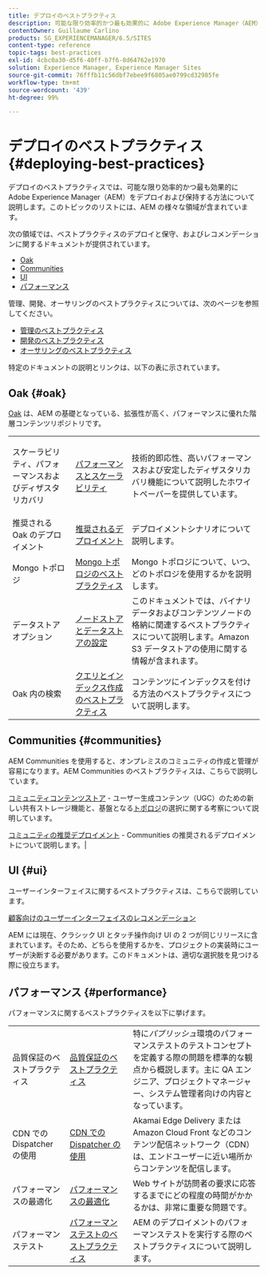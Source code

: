 ```yaml
---
title: デプロイのベストプラクティス
description: 可能な限り効率的かつ最も効果的に Adobe Experience Manager（AEM）をデプロイおよび保持する方法について説明します。
contentOwner: Guillaume Carlino
products: SG_EXPERIENCEMANAGER/6.5/SITES
content-type: reference
topic-tags: best-practices
exl-id: 4cbc0a30-d5f6-40ff-b7f6-8d64762e1970
solution: Experience Manager, Experience Manager Sites
source-git-commit: 76fffb11c56dbf7ebee9f6805ae0799cd32985fe
workflow-type: tm+mt
source-wordcount: '439'
ht-degree: 99%

---
```


# デプロイのベストプラクティス{#deploying-best-practices}

デプロイのベストプラクティスでは、可能な限り効率的かつ最も効果的に Adobe Experience Manager（AEM）をデプロイおよび保持する方法について説明します。このトピックのリストには、AEM の様々な領域が含まれています。

次の領域では、ベストプラクティスのデプロイと保守、およびレコメンデーションに関するドキュメントが提供されています。

* [Oak](#oak)
* [Communities](#communities)
* [UI](#ui)
* [パフォーマンス](#performance)

管理、開発、オーサリングのベストプラクティスについては、次のページを参照してください。

* [管理のベストプラクティス](/help/sites-administering/administer-best-practices.md)
* [開発のベストプラクティス](/help/sites-developing/best-practices.md)
* [オーサリングのベストプラクティス](/help/sites-authoring/best-practices.md)

特定のドキュメントの説明とリンクは、以下の表に示されています。

## Oak {#oak}

[Oak](/help/sites-deploying/platform.md) は、AEM の基礎となっている、拡張性が高く、パフォーマンスに優れた階層コンテンツリポジトリです。

<table>
 <tbody>
  <tr>
   <td><p>スケーラビリティ、パフォーマンスおよびディザスタリカバリ</p> </td>
   <td><a href="/help/sites-deploying/performance.md">パフォーマンスとスケーラビリティ</a></td>
   <td>技術的即応性、高いパフォーマンスおよび安定したディザスタリカバリ機能について説明したホワイトペーパーを提供しています。</td>
  </tr>
  <tr>
   <td>推奨される Oak のデプロイメント</td>
   <td><a href="/help/sites-deploying/recommended-deploys.md">推奨されるデプロイメント</a></td>
   <td>デプロイメントシナリオについて説明します。</td>
  </tr>
  <tr>
   <td>Mongo トポロジ</td>
   <td><a href="/help/sites-deploying/recommended-deploys.md">Mongo トポロジのベストプラクティス</a></td>
   <td>Mongo トポロジについて、いつ、どのトポロジを使用するかを説明します。</td>
  </tr>
  <tr>
   <td>データストアオプション</td>
   <td><a href="/help/sites-deploying/data-store-config.md">ノードストアとデータストアの設定</a></td>
   <td>このドキュメントでは、バイナリデータおよびコンテンツノードの格納に関連するベストプラクティスについて説明します。Amazon S3 データストアの使用に関する情報が含まれます。</td>
  </tr>
  <tr>
   <td>Oak 内の検索</td>
   <td><a href="/help/sites-deploying/best-practices-for-queries-and-indexing.md">クエリとインデックス作成のベストプラクティス</a><br /> </td>
   <td>コンテンツにインデックスを付ける方法のベストプラクティスについて説明します。</td>
  </tr>
 </tbody>
</table>

## Communities {#communities}

AEM Communities を使用すると、オンプレミスのコミュニティの作成と管理が容易になります。AEM Communities のベストプラクティスは、こちらで説明しています。

[コミュニティコンテンツストア](/help/communities/working-with-srp.md) - ユーザー生成コンテンツ（UGC）のための新しい共有ストレージ機能と、基盤となる[トポロジ](/help/communities/topologies.md)の選択に関する考察について説明しています。

[コミュニティの推奨デプロイメント](/help/sites-deploying/recommended-deploys.md#considerations-for-aem-communities) - Communities の推奨されるデプロイメントについて説明します。|

## UI {#ui}

ユーザーインターフェイスに関するベストプラクティスは、こちらで説明しています。

[顧客向けのユーザーインターフェイスのレコメンデーション](/help/sites-deploying/ui-recommendations.md)

AEM には現在、クラシック UI とタッチ操作向け UI の 2 つが同じリリースに含まれています。そのため、どちらを使用するかを、プロジェクトの実装時にユーザーが決断する必要があります。このドキュメントは、適切な選択肢を見つける際に役立ちます。

## パフォーマンス {#performance}

パフォーマンスに関するベストプラクティスを以下に挙げます。

<table>
 <tbody>
  <tr>
   <td>品質保証のベストプラクティス</td>
   <td><a href="/help/sites-deploying/configuring-performance.md#best-practices-for-quality-assurance">品質保証のベストプラクティス</a></td>
   <td>特に<em>パブリッシュ</em>環境のパフォーマンステストのテストコンセプトを定義する際の問題を標準的な観点から概説します。主に QA エンジニア、プロジェクトマネージャー、システム管理者向けの内容となっています。</td>
  </tr>
  <tr>
   <td>CDN での Dispatcher の使用</td>
   <td><a href="https://experienceleague.adobe.com/docs/experience-manager-dispatcher/using/dispatcher.html#using-dispatcher-with-a-cdn">CDN での Dispatcher の使用</a></td>
   <td>Akamai Edge Delivery または Amazon Cloud Front などのコンテンツ配信ネットワーク（CDN）は、エンドユーザーに近い場所からコンテンツを配信します。</td>
  </tr>
  <tr>
   <td>パフォーマンスの最適化</td>
   <td><a href="/help/sites-deploying/configuring-performance.md">パフォーマンスの最適化</a></td>
   <td>Web サイトが訪問者の要求に応答するまでにどの程度の時間がかかるかは、非常に重要な問題です。</td>
  </tr>
  <tr>
   <td>パフォーマンステスト</td>
   <td><a href="/help/sites-deploying/best-practices-for-performance-testing.md">パフォーマンステストのベストプラクティス</a></td>
   <td>AEM のデプロイメントのパフォーマンステストを実行する際のベストプラクティスについて説明します。<br /> </td>
  </tr>
 </tbody>
</table>
